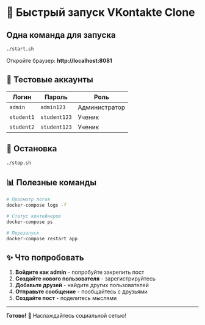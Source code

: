 # 🚀 Быстрый запуск VKontakte Clone

## Одна команда для запуска

```bash
./start.sh
```

Откройте браузер: **http://localhost:8081**

## 🔑 Тестовые аккаунты

| Логин | Пароль | Роль |
|-------|--------|------|
| `admin` | `admin123` | Администратор |
| `student1` | `student123` | Ученик |
| `student2` | `student123` | Ученик |

## 🛑 Остановка

```bash
./stop.sh
```

## 📊 Полезные команды

```bash
# Просмотр логов
docker-compose logs -f

# Статус контейнеров
docker-compose ps

# Перезапуск
docker-compose restart app
```

## ✨ Что попробовать

1. **Войдите как admin** - попробуйте закрепить пост
2. **Создайте нового пользователя** - зарегистрируйтесь
3. **Добавьте друзей** - найдите других пользователей
4. **Отправьте сообщение** - пообщайтесь с друзьями
5. **Создайте пост** - поделитесь мыслями

---

**Готово!** 🎉 Наслаждайтесь социальной сетью! 